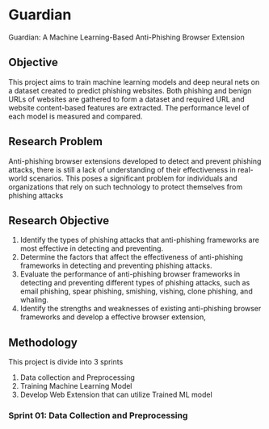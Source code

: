 # Guardian
Guardian: A Machine Learning-Based Anti-Phishing Browser Extension

## Objective
This project aims to train machine learning models and deep neural nets on a dataset created to predict phishing websites. Both phishing and benign URLs of websites are gathered to form a dataset and required URL and website content-based features are extracted. The performance level of each model is measured and compared.

## Research Problem
Anti-phishing browser extensions developed to detect and prevent phishing attacks, there is still a lack of understanding of their effectiveness in real-world scenarios. This poses a significant problem for individuals and organizations that rely on such technology to protect themselves from phishing attacks

## Research Objective
1.	Identify the types of phishing attacks that anti-phishing frameworks are most effective in detecting and preventing.
2.	Determine the factors that affect the effectiveness of anti-phishing frameworks in detecting and preventing phishing attacks.
3.	Evaluate the performance of anti-phishing browser frameworks in detecting and preventing different types of phishing attacks, such as email phishing, spear phishing, smishing, vishing, clone phishing, and whaling.
4.	Identify the strengths and weaknesses of existing anti-phishing browser frameworks and develop a effective browser extension,

## Methodology
This project is divide into 3 sprints
1. Data collection and Preprocessing
2. Training Machine Learning Model
3. Develop Web Extension that can utilize Trained ML model

### Sprint 01: Data Collection and Preprocessing



